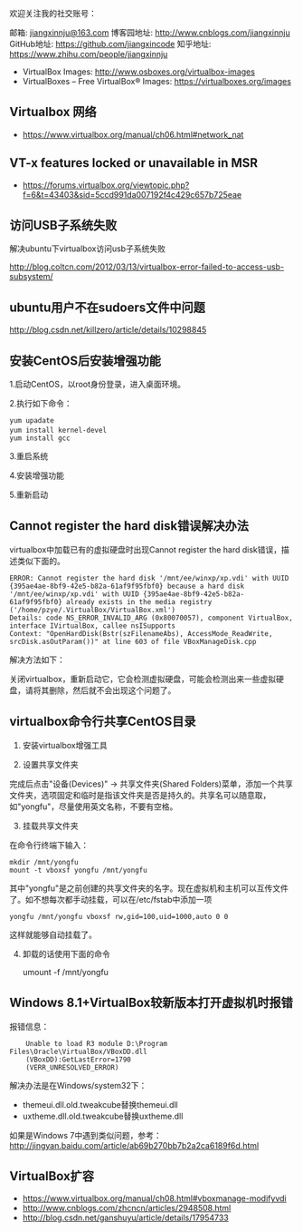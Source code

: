 欢迎关注我的社交账号：

邮箱: jiangxinnju@163.com
博客园地址: http://www.cnblogs.com/jiangxinnju
GitHub地址: https://github.com/jiangxincode
知乎地址: https://www.zhihu.com/people/jiangxinnju


* VirtualBox Images: http://www.osboxes.org/virtualbox-images
* VirtualBoxes – Free VirtualBox® Images: https://virtualboxes.org/images


## Virtualbox 网络

* https://www.virtualbox.org/manual/ch06.html#network_nat

## VT-x features locked or unavailable in MSR

* https://forums.virtualbox.org/viewtopic.php?f=6&t=43403&sid=5ccd991da007192f4c429c657b725eae


## 访问USB子系统失败

解决ubuntu下virtualbox访问usb子系统失败

http://blog.coltcn.com/2012/03/13/virtualbox-error-failed-to-access-usb-subsystem/

## ubuntu用户不在sudoers文件中问题

http://blog.csdn.net/killzero/article/details/10298845

## 安装CentOS后安装增强功能

1.启动CentOS，以root身份登录，进入桌面环境。

2.执行如下命令：

    yum upadate
    yum install kernel-devel 　
    yum install gcc

3.重启系统

4.安装增强功能

5.重新启动

## Cannot register the hard disk错误解决办法

virtualbox中加载已有的虚拟硬盘时出现Cannot register the hard disk错误，描述类似下面的。

    ERROR: Cannot register the hard disk '/mnt/ee/winxp/xp.vdi' with UUID {395ae4ae-8bf9-42e5-b82a-61af9f95fbf0} because a hard disk '/mnt/ee/winxp/xp.vdi' with UUID {395ae4ae-8bf9-42e5-b82a-61af9f95fbf0} already exists in the media registry ('/home/pzye/.VirtualBox/VirtualBox.xml')
    Details: code NS_ERROR_INVALID_ARG (0x80070057), component VirtualBox, interface IVirtualBox, callee nsISupports
    Context: "OpenHardDisk(Bstr(szFilenameAbs), AccessMode_ReadWrite, srcDisk.asOutParam())" at line 603 of file VBoxManageDisk.cpp

解决方法如下：

关闭virtualbox，重新启动它，它会检测虚拟硬盘，可能会检测出来一些虚拟硬盘，请将其删除，然后就不会出现这个问题了。


## virtualbox命令行共享CentOS目录

1. 安装virtualbox增强工具

2. 设置共享文件夹

完成后点击"设备(Devices)" -> 共享文件夹(Shared Folders)菜单，添加一个共享文件夹，选项固定和临时是指该文件夹是否是持久的。共享名可以随意取，如"yongfu"，尽量使用英文名称，不要有空格。

3. 挂载共享文件夹

在命令行终端下输入：

    mkdir /mnt/yongfu
    mount -t vboxsf yongfu /mnt/yongfu

其中"yongfu"是之前创建的共享文件夹的名字。现在虚拟机和主机可以互传文件了。如不想每次都手动挂载，可以在/etc/fstab中添加一项

    yongfu /mnt/yongfu vboxsf rw,gid=100,uid=1000,auto 0 0

这样就能够自动挂载了。

4. 卸载的话使用下面的命令

    umount -f /mnt/yongfu

## Windows 8.1+VirtualBox较新版本打开虚拟机时报错

报错信息：
```
    Unable to load R3 module D:\Program Files\Oracle\VirtualBox/VBoxDD.dll
    (VBoxDD):GetLastError=1790
    (VERR_UNRESOLVED_ERROR)
```
解决办法是在Windows/system32下：

* themeui.dll.old.tweakcube替换themeui.dll
* uxtheme.dll.old.tweakcube替换uxtheme.dll

如果是Windows 7中遇到类似问题，参考：
http://jingyan.baidu.com/article/ab69b270bb7b2a2ca6189f6d.html

## VirtualBox扩容

* https://www.virtualbox.org/manual/ch08.html#vboxmanage-modifyvdi
* http://www.cnblogs.com/zhcncn/articles/2948508.html
* http://blog.csdn.net/ganshuyu/article/details/17954733